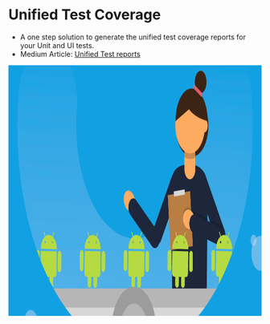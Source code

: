 # Unified Test Coverage
- A one step solution to generate the unified test coverage reports for your Unit and UI tests. 
- Medium Article: [Unified Test reports](http://bit.ly/2J0YI4o)

<img src="static/a.png" height = "500" width="900">
